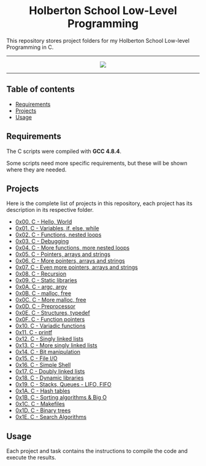 <h1 align="center">Holberton School Low-Level Programming</h1>
This repository stores project folders for my Holberton School Low-level Programming in C.

---

<p align="center">
<a target="_blank" href="https://www.holbertonschool.com/"><img src="https://github.com/monoprosito/holbertonschool-low_level_programming/blob/master/holby.jpg?raw=true"></a>
</p>

---

## Table of contents
- [Requirements](#requirements)
- [Projects](#projects)
- [Usage](#usage)

## Requirements

The C scripts were compiled with **GCC 4.8.4**.

Some scripts need more specific requirements, but these will be shown where they are needed.

## Projects
Here is the complete list of projects in this repository, each project has its description in its respective folder.

* [0x00. C - Hello, World](https://github.com/mathpvx/holbertonschool-low_level_programming/tree/master/hello_world)
* [0x01. C - Variables, if, else, while](https://github.com/monoprosito/holbertonschool-low_level_programming/tree/master/0x01-variables_if_else_while)
* [0x02. C - Functions, nested loops](https://github.com/monoprosito/holbertonschool-low_level_programming/tree/master/0x02-functions_nested_loops)
* [0x03. C - Debugging](https://github.com/monoprosito/holbertonschool-low_level_programming/tree/master/0x03-debugging)
* [0x04. C - More functions, more nested loops](https://github.com/monoprosito/holbertonschool-low_level_programming/tree/master/0x04-more_functions_nested_loops)
* [0x05. C - Pointers, arrays and strings](https://github.com/monoprosito/holbertonschool-low_level_programming/tree/master/0x05-pointers_arrays_strings)
* [0x06. C - More pointers, arrays and strings](https://github.com/monoprosito/holbertonschool-low_level_programming/tree/master/0x06-pointers_arrays_strings)
* [0x07. C - Even more pointers, arrays and strings](https://github.com/monoprosito/holbertonschool-low_level_programming/tree/master/0x07-pointers_arrays_strings)
* [0x08. C - Recursion](https://github.com/monoprosito/holbertonschool-low_level_programming/tree/master/0x08-recursion)
* [0x09. C - Static libraries](https://github.com/monoprosito/holbertonschool-low_level_programming/tree/master/0x09-static_libraries)
* [0x0A. C - argc, argv](https://github.com/monoprosito/holbertonschool-low_level_programming/tree/master/0x0A-argc_argv)
* [0x0B. C - malloc, free](https://github.com/monoprosito/holbertonschool-low_level_programming/tree/master/0x0B-malloc_free)
* [0x0C. C - More malloc, free](https://github.com/monoprosito/holbertonschool-low_level_programming/tree/master/0x0C-more_malloc_free)
* [0x0D. C - Preprocessor](https://github.com/monoprosito/holbertonschool-low_level_programming/tree/master/0x0D-preprocessor)
* [0x0E. C - Structures, typedef](https://github.com/monoprosito/holbertonschool-low_level_programming/tree/master/0x0E-structures_typedef)
* [0x0F. C - Function pointers](https://github.com/monoprosito/holbertonschool-low_level_programming/tree/master/0x0F-function_pointers)
* [0x10. C - Variadic functions](https://github.com/monoprosito/holbertonschool-low_level_programming/tree/master/0x10-variadic_functions)
* [0x11. C - printf](https://github.com/monoprosito/printf)
* [0x12. C - Singly linked lists](https://github.com/monoprosito/holbertonschool-low_level_programming/tree/master/0x12-singly_linked_lists)
* [0x13. C - More singly linked lists](https://github.com/monoprosito/holbertonschool-low_level_programming/tree/master/0x13-more_singly_linked_lists)
* [0x14. C - Bit manipulation](https://github.com/monoprosito/holbertonschool-low_level_programming/tree/master/0x14-bit_manipulation)
* [0x15. C - File I/O](https://github.com/monoprosito/holbertonschool-low_level_programming/tree/master/0x15-file_io)
* [0x16. C - Simple Shell](https://github.com/andreammgcol/simple_shell)
* [0x17. C - Doubly linked lists](https://github.com/monoprosito/holbertonschool-low_level_programming/tree/master/0x17-doubly_linked_lists)
* [0x18. C - Dynamic libraries](https://github.com/monoprosito/holbertonschool-low_level_programming/tree/master/0x18-dynamic_libraries)
* [0x19. C - Stacks, Queues - LIFO, FIFO](https://github.com/monoprosito/monty)
* [0x1A. C - Hash tables](https://github.com/monoprosito/holbertonschool-low_level_programming/tree/master/0x1A-hash_tables)
* [0x1B. C - Sorting algorithms & Big O](https://github.com/monoprosito/sorting_algorithms)
* [0x1C. C - Makefiles](https://github.com/monoprosito/holbertonschool-low_level_programming/tree/master/0x1C-makefiles)
* [0x1D. C - Binary trees](https://github.com/jormao/binary_trees)
* [0x1E. C - Search Algorithms](https://github.com/monoprosito/holbertonschool-low_level_programming/tree/master/0x1E-search_algorithms)

## Usage
Each project and task contains the instructions to compile the code and execute the results.
